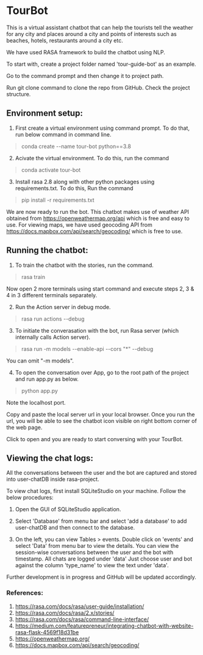 # TourBot
This is a virtual assistant chatbot that can help the tourists tell the weather for any city and places 
around a city and points of interests such as beaches, hotels, restaurants around a city etc. 

We have used RASA framework to build the chatbot using NLP.

To start with, create a project folder named 'tour-guide-bot' as an example. 

Go to the command prompt and then change it to project path. 

Run git clone command to clone the repo from GitHub. Check the project structure.

## Environment setup:

1. First create a virtual environment using command prompt. To do that, run below command in command line.

> conda create --name tour-bot python==3.8

2. Acivate the virtual environment. To do this, run the command

> conda activate tour-bot

3. Install rasa 2.8 along with other python packages using requirements.txt. To do this, Run the command

> pip install -r requirements.txt

We are now ready to run the bot.
This chatbot makes use of weather API obtained from https://openweathermap.org/api which is free and 
easy to use. For viewing maps, we have used geocoding API from https://docs.mapbox.com/api/search/geocoding/
which is free to use.


## Running the chatbot:

1) To train the chatbot with the stories, run the command.

> rasa train

Now open 2 more terminals using start command and execute steps 2, 3 & 4 in 3 different terminals separately.

2) Run the Action server in debug mode.

> rasa run actions --debug

3) To initiate the converasation with the bot, run Rasa server (which internally calls Action server). 

> rasa run -m models --enable-api --cors "*" --debug

You can omit "-m models".

4) To open the conversation over App, go to the root path of the project and run app.py as below.

> python app.py

Note the localhost port. 

Copy and paste the local server url in your local browser. Once you run the url,
you will be able to see the chatbot icon visible on right bottom corner of the web page.

Click to open and you are ready to start conversing with your TourBot.

## Viewing the chat logs:

All the conversations between the user and the bot are captured and stored into user-chatDB inside rasa-project.

To view chat logs, first install SQLiteStudio on your machine. Follow the below procedures: 

1) Open the GUI of SQLiteStudio application.

2) Select 'Database' from menu bar and select 'add a database' to add user-chatDB and then connect to the database.   

3) On the left, you can view Tables > events. Double click on 'events' and select 'Data' from menu bar to view the details.
You can view the session-wise conversations between the user and the bot with timestamp. All chats are logged under 'data'
Just choose user and bot against the column 'type_name' to view the text under 'data'.
 
Further development is in progress and GitHub will be updated accordingly. 

### References:
1. https://rasa.com/docs/rasa/user-guide/installation/ 
2. https://rasa.com/docs/rasa/2.x/stories/
3. https://rasa.com/docs/rasa/command-line-interface/
3. https://medium.com/featurepreneur/integrating-chatbot-with-website-rasa-flask-4569f18d31be
4. https://openweathermap.org/
5. https://docs.mapbox.com/api/search/geocoding/